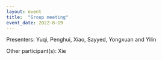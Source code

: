 ```yaml
---
layout: event
title:  "Group meeting"
event_date: 2022-8-19
---
```


Presenters: Yuqi, Penghui, Xiao, Sayyed, Yongxuan and Yilin

Other participant(s): Xie
